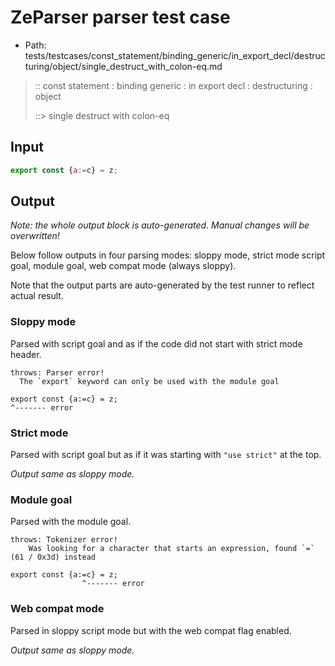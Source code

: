 # ZeParser parser test case

- Path: tests/testcases/const_statement/binding_generic/in_export_decl/destructuring/object/single_destruct_with_colon-eq.md

> :: const statement : binding generic : in export decl : destructuring : object
>
> ::> single destruct with colon-eq

## Input

`````js
export const {a:=c} = z;
`````

## Output

_Note: the whole output block is auto-generated. Manual changes will be overwritten!_

Below follow outputs in four parsing modes: sloppy mode, strict mode script goal, module goal, web compat mode (always sloppy).

Note that the output parts are auto-generated by the test runner to reflect actual result.

### Sloppy mode

Parsed with script goal and as if the code did not start with strict mode header.

`````
throws: Parser error!
  The `export` keyword can only be used with the module goal

export const {a:=c} = z;
^------- error
`````

### Strict mode

Parsed with script goal but as if it was starting with `"use strict"` at the top.

_Output same as sloppy mode._

### Module goal

Parsed with the module goal.

`````
throws: Tokenizer error!
    Was looking for a character that starts an expression, found `=` (61 / 0x3d) instead

export const {a:=c} = z;
                ^------- error
`````


### Web compat mode

Parsed in sloppy script mode but with the web compat flag enabled.

_Output same as sloppy mode._
